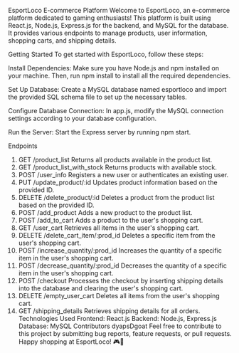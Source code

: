 
EsportLoco E-commerce Platform
Welcome to EsportLoco, an e-commerce platform dedicated to gaming enthusiasts! This platform is built using React.js, Node.js, Express.js for the backend, and MySQL for the database. It provides various endpoints to manage products, user information, shopping carts, and shipping details.

Getting Started
To get started with EsportLoco, follow these steps:

Install Dependencies: Make sure you have Node.js and npm installed on your machine. Then, run npm install to install all the required dependencies.

Set Up Database: Create a MySQL database named esportloco and import the provided SQL schema file to set up the necessary tables.

Configure Database Connection: In app.js, modify the MySQL connection settings according to your database configuration.

Run the Server: Start the Express server by running npm start.

Endpoints
1. GET /product_list
Returns all products available in the product list.
2. GET /product_list_with_stock
Returns products with available stock.
3. POST /user_info
Registers a new user or authenticates an existing user.
4. PUT /update_product/:id
Updates product information based on the provided ID.
5. DELETE /delete_product/:id
Deletes a product from the product list based on the provided ID.
6. POST /add_product
Adds a new product to the product list.
7. POST /add_to_cart
Adds a product to the user's shopping cart.
8. GET /user_cart
Retrieves all items in the user's shopping cart.
9. DELETE /delete_cart_item/:prod_id
Deletes a specific item from the user's shopping cart.
10. POST /increase_quantity/:prod_id
Increases the quantity of a specific item in the user's shopping cart.
11. POST /decrease_quantity/:prod_id
Decreases the quantity of a specific item in the user's shopping cart.
12. POST /checkout
Processes the checkout by inserting shipping details into the database and clearing the user's shopping cart.
13. DELETE /empty_user_cart
Deletes all items from the user's shopping cart.
14. GET /shipping_details
Retrieves shipping details for all orders.
Technologies Used
Frontend: React.js
Backend: Node.js, Express.js
Database: MySQL
Contributors
dyapsDgoat
Feel free to contribute to this project by submitting bug reports, feature requests, or pull requests. Happy shopping at EsportLoco! 🎮🛒
